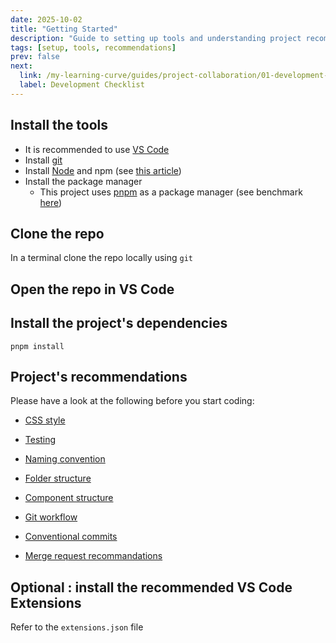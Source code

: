 ```yaml
---
date: 2025-10-02
title: "Getting Started"
description: "Guide to setting up tools and understanding project recommendations."
tags: [setup, tools, recommendations]
prev: false
next:
  link: /my-learning-curve/guides/project-collaboration/01-development-checklist
  label: Development Checklist
---
```


## Install the tools

- It is recommended to use [VS Code](https://code.visualstudio.com/Download)
- Install [git](https://git-scm.com/downloads)
- Install [Node](https://nodejs.org/en/download) and npm (see [this article](https://docs.npmjs.com/downloading-and-installing-node-js-and-npm))
- Install the package manager
  - This project uses [pnpm](https://pnpm.io/installation) as a package manager
    (see benchmark [here](./XX-package-manager-benchmark.md))

## Clone the repo

In a terminal clone the repo locally using `git`

## Open the repo in VS Code

## Install the project's dependencies

`pnpm install`

## Project's recommendations

Please have a look at the following before you start coding:

- [CSS style](./10-style.md)
- [Testing](./09-testing.md)

- [Naming convention](./02-naming-conventions.md)
- [Folder structure](./03-folder-structure.md)
- [Component structure](./04-component-structure.md)

- [Git workflow](./07-git-workflow.md)
- [Conventional commits](./05-conventional-commits.md)
- [Merge request recommandations](./06-merge-request-recommandations.md)

## Optional : install the recommended VS Code Extensions

Refer to the `extensions.json` file
